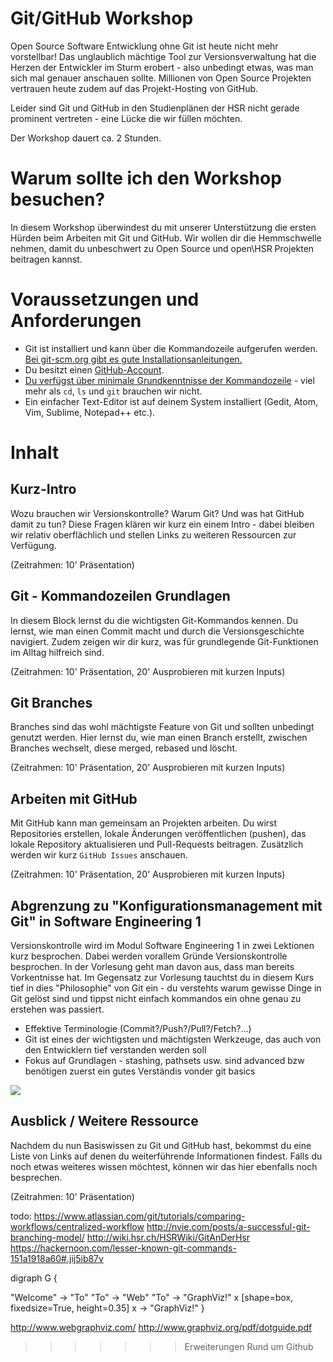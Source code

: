 # Git/GitHub Workshop
Open Source Software Entwicklung ohne Git ist heute nicht mehr vorstellbar! Das unglaublich mächtige Tool zur Versionsverwaltung hat die Herzen der
Entwickler im Sturm erobert - also unbedingt etwas, was man sich mal genauer anschauen sollte. Millionen von Open Source Projekten vertrauen heute zudem auf das Projekt-Hosting von GitHub.

Leider sind Git und GitHub in den Studienplänen der HSR nicht gerade prominent vertreten - eine Lücke die wir füllen möchten.

Der Workshop dauert ca. 2 Stunden.

# Warum sollte ich den Workshop besuchen?

In diesem Workshop überwindest du mit unserer Unterstützung die ersten Hürden beim Arbeiten mit Git und GitHub.
Wir wollen dir die Hemmschwelle nehmen, damit du unbeschwert zu Open Source und open\HSR Projekten beitragen kannst.


# Voraussetzungen und Anforderungen

* Git ist installiert und kann über die Kommandozeile aufgerufen werden. [Bei git-scm.org gibt es gute Installationsanleitungen.](https://git-scm.com/)
* Du besitzt einen [GitHub-Account](https://github.com/).
* [Du verfügst über minimale Grundkenntnisse der Kommandozeile](https://wiki.ubuntuusers.de/Shell/Einf%C3%BChrung/) - viel mehr als `cd`, `ls` und `git` brauchen wir nicht.
* Ein einfacher Text-Editor ist auf deinem System installiert (Gedit, Atom, Vim, Sublime, Notepad++ etc.).

# Inhalt

## Kurz-Intro
Wozu brauchen wir Versionskontrolle? Warum Git? Und was hat GitHub damit zu tun?
Diese Fragen klären wir kurz ein einem Intro - dabei bleiben wir relativ oberflächlich und stellen Links zu weiteren Ressourcen zur Verfügung.

(Zeitrahmen: 10' Präsentation)


## Git - Kommandozeilen Grundlagen
In diesem Block lernst du die wichtigsten Git-Kommandos kennen. Du lernst, wie man einen Commit macht und durch die
Versionsgeschichte navigiert. Zudem zeigen wir dir kurz, was für grundlegende Git-Funktionen im Alltag hilfreich sind.

(Zeitrahmen: 10' Präsentation, 20' Ausprobieren mit kurzen Inputs)

## Git Branches
Branches sind das wohl mächtigste Feature von Git und sollten unbedingt genutzt werden. Hier lernst du, wie man
einen Branch erstellt, zwischen Branches wechselt, diese merged, rebased und löscht.

(Zeitrahmen: 10' Präsentation, 20' Ausprobieren mit kurzen Inputs)


## Arbeiten mit GitHub
Mit GitHub kann man gemeinsam an Projekten arbeiten. Du wirst Repositories erstellen, lokale Änderungen veröffentlichen (pushen),
das lokale Repository aktualisieren und Pull-Requests beitragen. Zusätzlich werden wir kurz `GitHub Issues` anschauen.

(Zeitrahmen: 10' Präsentation, 20' Ausprobieren mit kurzen Inputs)

## Abgrenzung zu "Konfigurationsmanagement mit Git" in Software Engineering 1
Versionskontrolle wird im Modul Software Engineering 1 in  zwei Lektionen kurz besprochen. Dabei werden vorallem Gründe Versionskontrolle besprochen.
In der Vorlesung geht man davon aus, dass man bereits Vorkentnisse hat.
Im Gegensatz zur Vorlesung tauchtst du in diesem Kurs tief in dies "Philosophie" von Git ein - du verstehts warum gewisse Dinge in Git gelöst sind und tippst nicht einfach kommandos ein ohne genau zu erstehen was passiert.

* Effektive Terminologie (Commit?/Push?/Pull?/Fetch?...)
* Git ist eines der wichtigsten und mächtigsten Werkzeuge, das auch von den Entwicklern tief verstanden werden soll
* Fokus auf Grundlagen - stashing, pathsets usw. sind advanced bzw benötigen zuerst ein gutes Verständis vonder git basics

![](https://imgs.xkcd.com/comics/git.png)

## Ausblick / Weitere Ressource
Nachdem du nun Basiswissen zu Git und GitHub hast, bekommst du eine Liste von Links auf denen du weiterführende Informationen findest.
Falls du noch etwas weiteres wissen möchtest, können wir das hier ebenfalls noch besprechen.

(Zeitrahmen: 10' Präsentation)


todo:
https://www.atlassian.com/git/tutorials/comparing-workflows/centralized-workflow
http://nvie.com/posts/a-successful-git-branching-model/
http://wiki.hsr.ch/HSRWiki/GitAnDerHsr
https://hackernoon.com/lesser-known-git-commands-151a1918a60#.jij5ib87v


digraph G {

  "Welcome" -> "To"
  "To" -> "Web"
  "To" -> "GraphViz!"
  x [shape=box, fixedsize=True, height=0.35]
  x -> "GraphViz!"
}

http://www.webgraphviz.com/
http://www.graphviz.org/pdf/dotguide.pdf
>>>>>>> Erweiterungen Rund um Github
